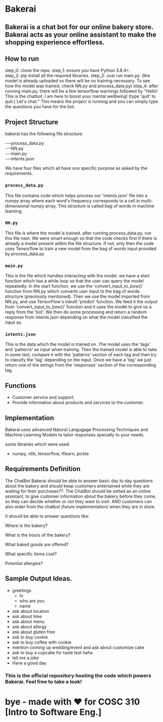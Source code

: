 # Bakerai

## Bakerai is a chat bot for our online bakery store. Bakerai acts as your online assistant to make the shopping experience effortless.

## How to run

step_0: clone the repo.
step_1: ensure you have Python 3.8.4+.  
step_2: pip install all the required libraries. 
step_3: Just run main.py. (the model is already uploaded so there will be no training necessary. To see how the model was trained, check NN.py and process_data.py)
step_4: after running main.py, there will be a few tensorflow warnings followed by
"Hello! This is the chatbot. I am here to boost your mental wellbeing! (type 'quit' to quit.) Let's chat:" 
This means the project is running and you can simply type the questions you have for the bot.     



## Project Structure 

bakerai has the following file structure:   

  ---process_data.py  
  ---NN.py  
  ---main.py   
  ---intents.json  

 We have four files which all have one specific purpose as asked by the requirements. 


 ### `process_data.py` 

This file contains code which helps process our 'intents.json' file into a numpy array where each word's frequency corresponds to a cell in multi-dimensional numpy array. This structure is called bag of words in machine learning. 

### `NN.py` 

This file is where the model is trained. after running process_data.py, run this file next. 
We were smart enough so that the code checks first if there is already a model present within the file structure. If not, only then the code uses Tensorflow to train a new model from the bag of words input provided by process_data.py 


### `main.py` 

This is the file which handles interacting with the model. we have a start function which has a while loop so that the user can query the model repeatedly. In the start function, we use the 'convert_input_to_bow()' function from NN.py which converts user input to the bag of words structure (previously mentioned). Then we use the model imported from NN.py, and use TensorFlow's inbuilt 'predict' function. We feed it the output from 'convert_input_to_bow()' function and it uses the model to give us a reply from the 'bot'. 
We then do some processing and return a random response from intents.json depending on what the model classified the input as. 

### `intents.json` 

This is the data which the model is trained on. The model uses the 'tags' and 'patterns' as input when training. Then the trained model is able to take in some text, compare it with the 'patterns' section of each tag and then try to classify the 'tag' depending on the input. Once we have a 'tag' we just return one of the strings from the 'responses' section of the corresponding tag.  


## Functions
- Customer service and support.
- Provide information about products and services to the customer.

## Implementation

Bakerai uses advanced Natural Langugage Processing Techniques and Machine Learning Models to tailor responses specially to your needs.

some libraries which were used:   

- numpy, ntlk, tensorflow, tflearn, pickle 

## Requirements Definition

The ChatBot Bakerai should be able to answer basic day to day questions about the bakery and should keep customers entertained while they are waiting for their purchases??.
The ChatBot should be setted as an online assistant, to give customer information about the bakery before they come, so they can decide whether or not they want to visit.
AND customers can also order from the chatbot (future implementation) when they are in store.

It should be able to answer questions like:

Where is the bakery?

What is the hours of the bakery?

What baked goods are offered?

What specific items cost?

Potential allergies?

##  Sample Output Ideas.

- greetings
  - hi
  - who are you
  - name
- ask about location
- ask about time
- ask about menu
- ask about allergy
- ask about gluten free
- ask to buy cookie
- ask to buy coffee with cookie
- mention coming up wedding/event and ask about customize cake
- ask to buy a cupcake for taste test haha
- tell me a joke
- Have a good day
### This is the official repository hosting the code which powers Bakerai. Feel free to take a look!

# bye - made with ♥ for COSC 310 [Intro to Software Eng.]
